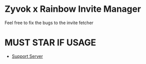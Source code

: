 # Zyvok x Rainbow **Invite Manager**
Feel free to fix the bugs to the invite fetcher

# MUST STAR IF USAGE

+ [Support Server](https://discord.gg/vcB5qtD)
